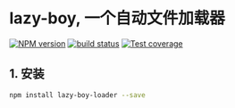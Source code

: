 # lazy-boy, 一个自动文件加载器
  [![NPM version][npm-image]][npm-url]
  [![build status][travis-image]][travis-url]
  [![Test coverage][coveralls-image]][coveralls-url]


[npm-image]: https://img.shields.io/npm/v/lazy-boy-loader.svg?style=flat-square
[npm-url]: https://www.npmjs.com/package/lazy-boy-loader
[travis-image]: https://travis-ci.org/Degfy/lazy-boy.svg?branch=master
[travis-url]: https://travis-ci.org/Degfy/lazy-boy
[coveralls-image]: https://img.shields.io/codecov/c/github/Degfy/lazy-boy.svg?style=flat-square
[coveralls-url]: https://codecov.io/github/Degfy/lazy-boy?branch=master

## 1. 安装
```sh
npm install lazy-boy-loader --save
```